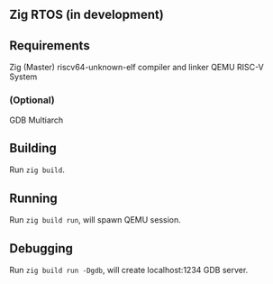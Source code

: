 Zig RTOS (in development)
---

## Requirements
Zig (Master)
riscv64-unknown-elf compiler and linker
QEMU RISC-V System

### (Optional)
GDB Multiarch

## Building
Run `zig build`.

## Running
Run `zig build run`, will spawn QEMU session.

## Debugging
Run `zig build run -Dgdb`, will create localhost:1234 GDB server.

